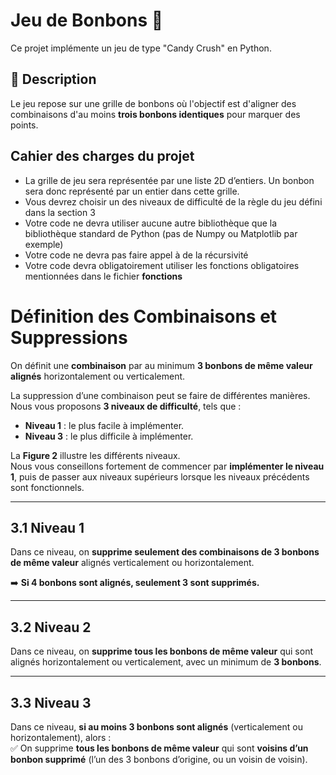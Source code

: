   # Jeu de Bonbons 🍬

Ce projet implémente un jeu de type "Candy Crush" en Python.

## 📌 Description
Le jeu repose sur une grille de bonbons où l'objectif est d'aligner des combinaisons d'au moins **trois bonbons identiques** pour marquer des points.

## Cahier des charges du projet
+ La grille de jeu sera représentée par une liste 2D d’entiers. Un bonbon sera donc représenté
  par un entier dans cette grille.
+ Vous devrez choisir un des niveaux de difficulté de la règle du jeu défini dans la section 3
+ Votre code ne devra utiliser aucune autre bibliothèque que la bibliothèque standard de Python
  (pas de Numpy ou Matplotlib par exemple)
+ Votre code ne devra pas faire appel à de la récursivité
+  Votre code devra obligatoirement utiliser les fonctions obligatoires mentionnées dans le fichier **fonctions**


# Définition des Combinaisons et Suppressions

On définit une **combinaison** par au minimum **3 bonbons de même valeur alignés** horizontalement ou verticalement.

La suppression d’une combinaison peut se faire de différentes manières. Nous vous proposons **3 niveaux de difficulté**, tels que :
+ **Niveau 1** : le plus facile à implémenter.
+ **Niveau 3** : le plus difficile à implémenter.

La **Figure 2** illustre les différents niveaux.  
Nous vous conseillons fortement de commencer par **implémenter le niveau 1**, puis de passer aux niveaux supérieurs lorsque les niveaux précédents sont fonctionnels.

---

## 3.1 Niveau 1
Dans ce niveau, on **supprime seulement des combinaisons de 3 bonbons de même valeur** alignés verticalement ou horizontalement.  

➡️ **Si 4 bonbons sont alignés, seulement 3 sont supprimés.**

---

## 3.2 Niveau 2
Dans ce niveau, on **supprime tous les bonbons de même valeur** qui sont alignés horizontalement ou verticalement, avec un minimum de **3 bonbons**.

---

## 3.3 Niveau 3
Dans ce niveau, **si au moins 3 bonbons sont alignés** (verticalement ou horizontalement), alors :  
✅ On supprime **tous les bonbons de même valeur** qui sont **voisins d’un bonbon supprimé** (l’un des 3 bonbons d’origine, ou un voisin de voisin).
